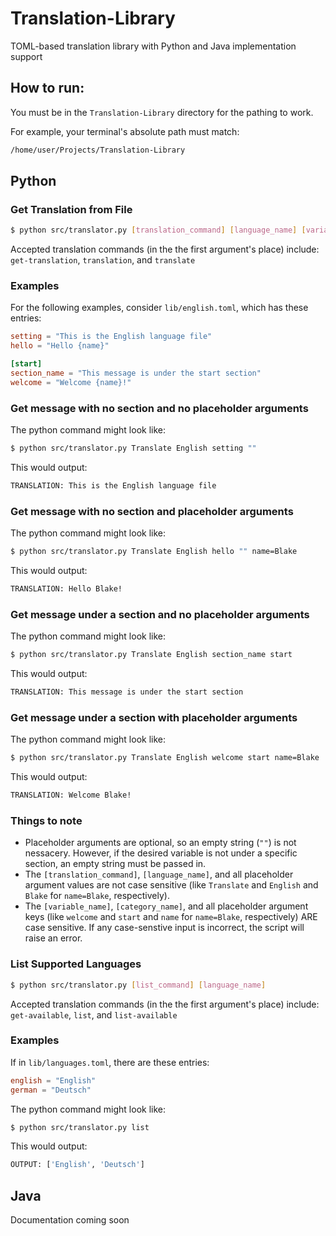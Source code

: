 # Translation-Library
TOML-based translation library with Python and Java implementation support

## How to run:

You must be in the `Translation-Library` directory for the pathing to work. 

For example, your terminal's absolute path must match:

```bash
/home/user/Projects/Translation-Library
```

## Python 

### Get Translation from File
```bash
$ python src/translator.py [translation_command] [language_name] [variable_name] [category_name] [placeholder_arg1] ... 
```

Accepted translation commands (in the the first argument's place) include: `get-translation`, `translation`, and `translate`

### Examples

For the following examples, consider `lib/english.toml`, which has these entries:
```toml
setting = "This is the English language file" 
hello = "Hello {name}"

[start]
section_name = "This message is under the start section"
welcome = "Welcome {name}!"
```

### Get message with no section and no placeholder arguments

The python command might look like:
```bash
$ python src/translator.py Translate English setting ""
```

This would output:
```bash
TRANSLATION: This is the English language file
```

### Get message with no section and placeholder arguments

The python command might look like:
```bash
$ python src/translator.py Translate English hello "" name=Blake
```

This would output:
```bash
TRANSLATION: Hello Blake!
```

### Get message under a section and no placeholder arguments

The python command might look like:
```bash
$ python src/translator.py Translate English section_name start
```

This would output:
```bash
TRANSLATION: This message is under the start section
```

### Get message under a section with placeholder arguments

The python command might look like:
```bash
$ python src/translator.py Translate English welcome start name=Blake
```

This would output:
```bash
TRANSLATION: Welcome Blake!
```

### Things to note

- Placeholder arguments are optional, so an empty string (`""`) is not nessacery. However, if the desired variable is not under a specific section, an empty string must be passed in. 
- The `[translation_command]`, `[language_name]`, and all placeholder argument values are not case sensitive (like `Translate` and `English` and `Blake` for `name=Blake`, respectively). 
- The `[variable_name]`, `[category_name]`, and all placeholder argument keys (like `welcome` and `start` and `name` for `name=Blake`, respectively) ARE case sensitive. If any case-senstive input is incorrect, the script will raise an error. 

### List Supported Languages

```bash
$ python src/translator.py [list_command] [language_name] 
```

Accepted translation commands (in the the first argument's place) include: `get-available`, `list`, and `list-available`

### Examples

If in `lib/languages.toml`, there are these entries: 
```toml
english = "English"
german = "Deutsch"
```

The python command might look like:
```bash
$ python src/translator.py list
```

This would output:
```bash
OUTPUT: ['English', 'Deutsch']
```

## Java

Documentation coming soon